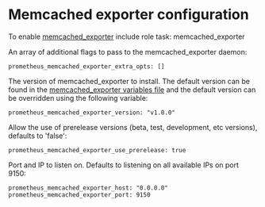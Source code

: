 # Memcached exporter configuration

To enable [memcached_exporter](https://github.com/prometheus/memcached_exporter) include role task: memcached_exporter

An array of additional flags to pass to the memcached_exporter daemon:

    prometheus_memcached_exporter_extra_opts: []

The version of memcached_exporter to install. The default version can be found in the [memcached_exporter variables file](../vars/software/memcached_exporter.yml) and the default version can be overridden using the following variable:

    prometheus_memcached_exporter_version: "v1.0.0"

Allow the use of prerelease versions (beta, test, development, etc versions), defaults to 'false':

    prometheus_memcached_exporter_use_prerelease: true

Port and IP to listen on. Defaults to listening on all available IPs on port 9150:

    prometheus_memcached_exporter_host: "0.0.0.0"
    prometheus_memcached_exporter_port: 9150
